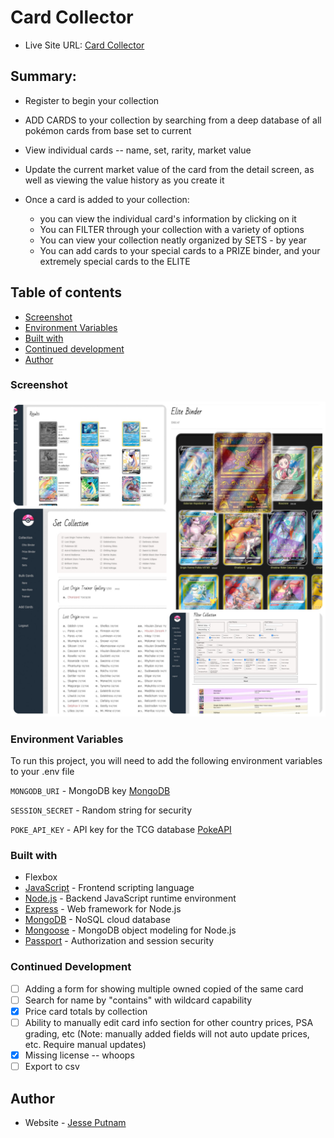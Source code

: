 # Card Collector

- Live Site URL: [Card Collector](https://card-collector.onrender.com)

## Summary:

- Register to begin your collection
- ADD CARDS to your collection by searching from a deep database of all pokémon cards from base set to current
- View individual cards -- name, set, rarity, market value
- Update the current market value of the card from the detail screen, as well as viewing the value history as you create it

- Once a card is added to your collection:
  - you can view the individual card's information by clicking on it
  - You can FILTER through your collection with a variety of options
  - You can view your collection neatly organized by SETS - by year
  - You can add cards to your special cards to a PRIZE binder, and your extremely special cards to the ELITE

## Table of contents

- [Screenshot](#screenshot)
- [Environment Variables](#environment-variables)
- [Built with](#built-with)
- [Continued development](#continued-development)
- [Author](#author)

### Screenshot

![](./collage.jpg)

### Environment Variables

To run this project, you will need to add the following environment variables to your .env file

`MONGODB_URI` - MongoDB key [MongoDB](https://www.mongodb.com/)

`SESSION_SECRET` - Random string for security

`POKE_API_KEY` - API key for the TCG database [PokeAPI](https://pokemontcg.io/)

### Built with

- Flexbox
- [JavaScript](https://www.javascript.com/) - Frontend scripting language
- [Node.js](https://nodejs.dev/en/) - Backend JavaScript runtime environment
- [Express](https://expressjs.com/) - Web framework for Node.js
- [MongoDB](https://www.mongodb.com/) - NoSQL cloud database
- [Mongoose](https://mongoosejs.com/) - MongoDB object modeling for Node.js
- [Passport](https://www.passportjs.org/) - Authorization and session security

### Continued Development

- [ ] Adding a form for showing multiple owned copied of the same card
- [ ] Search for name by "contains" with wildcard capability
- [x] Price card totals by collection
- [ ] Ability to manually edit card info section for other country prices, PSA grading, etc (Note: manually added fields will not auto update prices, etc. Require manual updates)
- [x] Missing license -- whoops
- [ ] Export to csv

## Author

- Website - [Jesse Putnam](https://jessejputnam.com)
